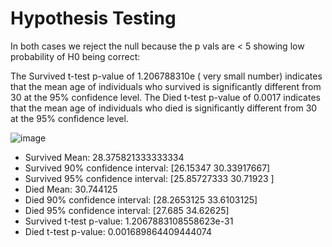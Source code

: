 # Hypothesis Testing


 In both cases we reject the null because the p vals are < 5 showing low probability of H0 being correct:

The Survived t-test p-value of 1.206788310e ( very small number) indicates that the mean age of individuals who survived is significantly different from 30 at the 95% confidence level.
The Died t-test p-value of 0.0017 indicates that the mean age of individuals who died is significantly different from 30 at the 95% confidence level.


![image](https://user-images.githubusercontent.com/94020684/222608628-7d43204f-5d5e-4ff7-92e2-ef7c54cec385.png)

- Survived Mean:  28.375821333333334
- Survived 90% confidence interval:  [26.15347    30.33917667]
- Survived 95% confidence interval:  [25.85727333 30.71923   ]
- Died Mean:  30.744125
- Died 90% confidence interval:  [28.2653125 33.6103125]
- Died 95% confidence interval:  [27.685   34.62625]
- Survived t-test p-value:  1.2067883108558623e-31
- Died t-test p-value:  0.001689864409444074
